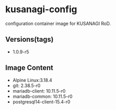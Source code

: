 # kusanagi-config

configuration container image for KUSANAGI RoD.

## Versions(tags)
- 1.0.9-r5

## Image Content
- Alpine Linux:3.18.4
- git: 2.38.5-r0
- mariadb-client: 10.11.5-r0
- mariadb-common: 10.11.5-r0
- postgresql14-client-15.4-r0

